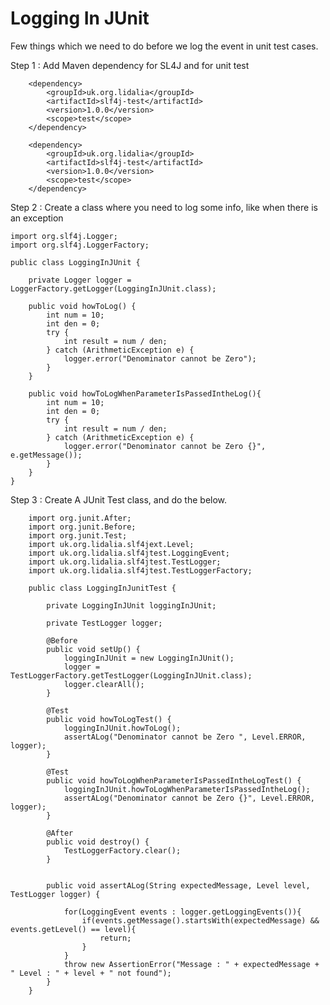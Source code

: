 # Logging In JUnit

Few things which we need to do before we log the event in unit test cases.

Step 1 : Add Maven dependency for SL4J and for unit test

        <dependency>
            <groupId>uk.org.lidalia</groupId>
            <artifactId>slf4j-test</artifactId>
            <version>1.0.0</version>
            <scope>test</scope>
        </dependency>
        
        <dependency>
            <groupId>uk.org.lidalia</groupId>
            <artifactId>slf4j-test</artifactId>
            <version>1.0.0</version>
            <scope>test</scope>
        </dependency>

Step 2 : Create a class where you need to log some info, like when there is an exception

    import org.slf4j.Logger;
    import org.slf4j.LoggerFactory;

    public class LoggingInJUnit {

        private Logger logger = LoggerFactory.getLogger(LoggingInJUnit.class);

        public void howToLog() {
            int num = 10;
            int den = 0;
            try {
                int result = num / den;
            } catch (ArithmeticException e) {
                logger.error("Denominator cannot be Zero");
            }
        }
        
        public void howToLogWhenParameterIsPassedIntheLog(){
            int num = 10;
            int den = 0;
            try {
                int result = num / den;
            } catch (ArithmeticException e) {
                logger.error("Denominator cannot be Zero {}", e.getMessage());
            }
        }
    }

Step 3 : Create A JUnit Test class, and do the below.

        import org.junit.After;
        import org.junit.Before;
        import org.junit.Test;
        import uk.org.lidalia.slf4jext.Level;
        import uk.org.lidalia.slf4jtest.LoggingEvent;
        import uk.org.lidalia.slf4jtest.TestLogger;
        import uk.org.lidalia.slf4jtest.TestLoggerFactory;
        
        public class LoggingInJunitTest {
        
            private LoggingInJUnit loggingInJUnit;
        
            private TestLogger logger;
        
            @Before
            public void setUp() {
                loggingInJUnit = new LoggingInJUnit();
                logger = TestLoggerFactory.getTestLogger(LoggingInJUnit.class);
                logger.clearAll();
            }
        
            @Test
            public void howToLogTest() {
                loggingInJUnit.howToLog();
                assertALog("Denominator cannot be Zero ", Level.ERROR, logger);
            }
        
            @Test
            public void howToLogWhenParameterIsPassedIntheLogTest() {
                loggingInJUnit.howToLogWhenParameterIsPassedIntheLog();
                assertALog("Denominator cannot be Zero {}", Level.ERROR, logger);
            }
        
            @After
            public void destroy() {
                TestLoggerFactory.clear();
            }
        
        
            public void assertALog(String expectedMessage, Level level, TestLogger logger) {
        
                for(LoggingEvent events : logger.getLoggingEvents()){
                    if(events.getMessage().startsWith(expectedMessage) && events.getLevel() == level){
                        return;
                    }
                }
                throw new AssertionError("Message : " + expectedMessage + " Level : " + level + " not found");
            }
        }